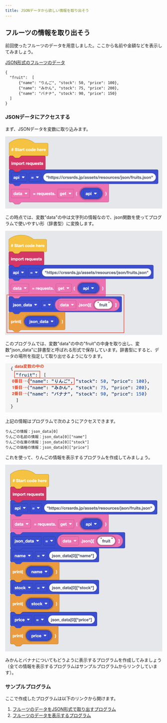 ```yaml
---
title: JSONデータから欲しい情報を取り出そう
---
```

## フルーツの情報を取り出そう
前回使ったフルーツのデータを用意しました。ここから名前や金額などを表示してみましょう。

[JSON形式のフルーツのデータ](https://crssrds.jp/assets/resources/json/fruits.json)

```jsonld
{
  "fruit":  [
      {"name": "りんご", "stock": 50, "price": 100},
      {"name": "みかん", "stock": 75, "price": 200},
      {"name": "バナナ", "stock": 90, "price": 150}
  ]
}
```
### JSONデータにアクセスする
まず、JSONデータを変数に取り込みます。

![](/images/python/webapi/03.png)

この時点では、変数"data"の中は文字列の情報なので、json関数を使ってプログラムで使いやすい形（辞書型）に変換します。

![](/images/python/webapi/04.png)

このプログラムでは、変数"data"の中の"fruit"の中身を取り出し、変数"json_data"に辞書型と呼ばれる形式で保存しています。辞書型にすると、データの場所を指定して取り出せるようになります。

![](/images/python/webapi/05.png)

上記の情報はプログラムで次のようにアクセスできます。

```text
りんごの情報：json_data[0]
りんごの名前の情報：json_data[0]["name"]
りんごの在庫の情報：json_data[0]["stock"]
りんごの価格の情報：json_data[0]["price"]
```
これを使って、りんごの情報を表示するプログラムを作成してみましょう。

![](/images/python/webapi/06.png)

みかんとバナナについてもどうように表示するプログラムを作成してみましょう（全ての情報を表示するプログラムはサンプルプログラムからリンクしています）。

### サンプルプログラム
ここで作成したプログラムは以下のリンクから開けます。
1. [フルーツのデータをJSON形式で取り出すプログラム](https://app.edublocks.org/project/C07T9nfaVWeZkZj3D6DF7vZPGlM2/nvsq5pUUDAN27r2AOklT)
1. [フルーツのデータを表示するプログラム](https://app.edublocks.org/project/C07T9nfaVWeZkZj3D6DF7vZPGlM2/Tl5WUoSbXivIY06N9I76)
